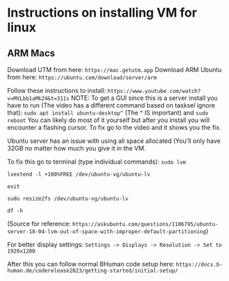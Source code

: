 # Instructions on installing VM for linux
## ARM Macs
Download UTM from here: `https://mac.getutm.app`
Download ARM Ubuntu from here: `https://ubuntu.com/download/server/arm`

Follow these instructions to install: `https://www.youtube.com/watch?v=MVLbb1aMk24&t=311s`
NOTE: To get a GUI since this is a server install you have to run (The video has a different command based on tasksel ignore that): 
`sudo apt install ubuntu-desktop^` (The ^ IS important)
and
`sudo reboot`
You can likely do most of it yourself but after you install you will encounter a flashing cursor. To fix go to the video and it shows you the fix.



Ubuntu server has an issue with using all space allocated (You'll only have 32GB no matter how much you give it in the VM. 

To fix this go to terminal (type individual commands):
`sudo lvm`

`lvextend -l +100%FREE /dev/ubuntu-vg/ubuntu-lv`

`exit`

`sudo resize2fs /dev/ubuntu-vg/ubuntu-lv`

`df -h`

(Source for reference: `https://askubuntu.com/questions/1106795/ubuntu-server-18-04-lvm-out-of-space-with-improper-default-partitioning`)

For better display settings:
`Settings -> Displays -> Resolution -> Set to 1920x1200`

After this you can follow normal BHuman code setup here:
`https://docs.b-human.de/coderelease2023/getting-started/initial-setup/`
